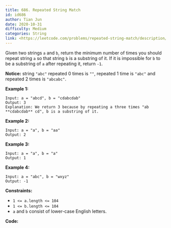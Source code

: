 ```yaml
---
title: 686. Repeated String Match
id: id686
author: Tian Jun
date: 2020-10-31
difficulty: Medium
categories: String
link: <https://leetcode.com/problems/repeated-string-match/description/>
---
```


Given two strings `a` and `b`, return the minimum number of times you should
repeat string `a` so that string `b` is a substring of it. If it is impossible
for `b`​​​​​​ to be a substring of `a` after repeating it, return `-1`.

**Notice:**  string `"abc"` repeated 0 times is `""`,  repeated 1 time is
`"abc"` and repeated 2 times is `"abcabc"`.



**Example 1:**
            
	Input: a = "abcd", b = "cdabcdab"    
	Output: 3    
	Explanation: We return 3 because by repeating a three times "ab **cdabcdab** cd", b is a substring of it.    

**Example 2:**
            
	Input: a = "a", b = "aa"    
	Output: 2    

**Example 3:**
            
	Input: a = "a", b = "a"    
	Output: 1    

**Example 4:**
            
	Input: a = "abc", b = "wxyz"    
	Output: -1    



**Constraints:**

  * `1 <= a.length <= 104`
  * `1 <= b.length <= 104`
  * `a` and `b` consist of lower-case English letters.


**Code:**
